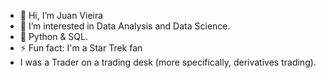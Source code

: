 - 👋 Hi, I’m Juan Vieira
- 👀 I’m interested in Data Analysis and Data Science.
- 🌱 Python & SQL.
- ⚡ Fun fact: I'm a Star Trek fan
- I was a Trader on a trading desk (more specifically, derivatives trading).

<!---
ju4nv1e1r4/ju4nv1e1r4 is a ✨ special ✨ repository because its `README.md` (this file) appears on your GitHub profile.
You can click the Preview link to take a look at your changes.
--->
